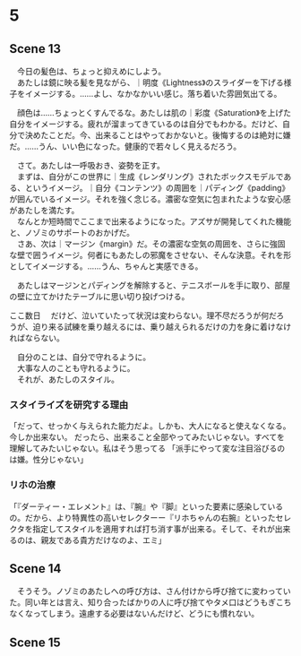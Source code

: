 # 5

## Scene 13

　今日の髪色は、ちょっと抑えめにしよう。  
　あたしは鏡に映る髪を見ながら、｜明度《Lightness》のスライダーを下げる様子をイメージする。……よし、なかなかいい感じ。落ち着いた雰囲気出てる。

　顔色は……ちょっとくすんでるな。あたしは肌の｜彩度《Saturation》を上げた自分をイメージする。疲れが溜まってきているのは自分でもわかる。だけど、自分で決めたことだ。今、出来ることはやっておかないと。後悔するのは絶対に嫌だ。……うん、いい色になった。健康的で若々しく見えるだろう。

　さて。あたしは一呼吸おき、姿勢を正す。  
　まずは、自分がこの世界に｜生成《レンダリング》されたボックスモデルである、というイメージ。｜自分《コンテンツ》の周囲を｜パディング《padding》が囲んでいるイメージ。それを強く念じる。濃密な空気に包まれたような安心感があたしを満たす。  
　なんとか短時間でここまで出来るようになった。アズサが開発してくれた機能と、ノゾミのサポートのおかげだ。  
　さあ、次は｜マージン《margin》だ。その濃密な空気の周囲を、さらに強固な壁で囲うイメージ。何者にもあたしの邪魔をさせない、そんな決意。それを形としてイメージする。……うん、ちゃんと実感できる。

　あたしはマージンとパディングを解除すると、テニスボールを手に取り、部屋の壁に立てかけたテーブルに思い切り投げつける。

ここ数日
　だけど、泣いていたって状況は変わらない。理不尽だろうが何だろうが、迫り来る試練を乗り越えるには、乗り越えられるだけの力を身に着けなければならない。

　自分のことは、自分で守れるように。  
　大事な人のことも守れるように。  
　それが、あたしのスタイル。

### スタイライズを研究する理由
「だって、せっかく与えられた能力だよ。しかも、大人になると使えなくなる。
今しか出来ない。
だったら、出来ること全部やってみたいじゃない。すべてを理解してみたいじゃない。私はそう思ってる
「派手にやって変な注目浴びるのは嫌。性分じゃない」

### リホの治療
「『ダーティー・エレメント』は、『腕』や『脚』といった要素に感染しているの。だから、より特異性の高いセレクターー『リホちゃんの右腕』といったセレクタを指定してスタイルを適用すれば打ち消す事が出来る。そして、それが出来るのは、親友である貴方だけなのよ、エミ」

## Scene 14


　そうそう。ノゾミのあたしへの呼び方は、さん付けから呼び捨てに変わっていた。同い年とは言え、知り合ったばかりの人に呼び捨てやタメ口はどうもぎこちなくなってしまう。遠慮する必要はないんだけど、どうにも慣れない。
　
## Scene 15



<!--stackedit_data:
eyJoaXN0b3J5IjpbLTc1NzU1MjY3MCwtMjc4OTY0MTcwLC0xMz
g4NTgxNjc3LDk3NTYyMzc1LC0yNDUzODgyNTVdfQ==
-->